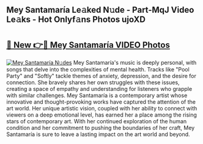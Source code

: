 ## Mey Santamaría Le𝚊ked N𝚞de - Part-MqJ Video Le𝚊ks - Hot Onlyf𝚊ns Photos ujoXD

# <h2><a href="http://ac26007.deff.icu/?id=Mey+Santamar%c3%ada">🔗 New 👉🔴 Mey Santamaría VIDEO Photos</a></h2>

[![Mey Santamaría N𝚞des](https://i.imgur.com/rIISA9y.gif)](http://ac26007.deff.icu/?id=Mey+Santamar%c3%ada)
Mey Santamaría's music is deeply personal, with songs that delve into the complexities of mental health. Tracks like "Pool Party" and "Softly" tackle themes of anxiety, depression, and the desire for connection. She bravely shares her own struggles with these issues, creating a space of empathy and understanding for listeners who grapple with similar challenges. Mey Santamaría is a contemporary artist whose innovative and thought-provoking works have captured the attention of the art world. Her unique artistic vision, coupled with her ability to connect with viewers on a deep emotional level, has earned her a place among the rising stars of contemporary art. With her continued exploration of the human condition and her commitment to pushing the boundaries of her craft, Mey Santamaría is sure to leave a lasting impact on the art world and beyond.
